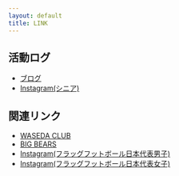 ```yaml
---
layout: default
title: LINK
---
```


活動ログ
----------
* [ブログ](http://flagfootball-waseda.cocolog-nifty.com/)
* <i class="fa-brands fa-instagram"></i> [Instagram(シニア)](https://www.instagram.com/waseda_club_sr_flagfootball/)


関連リンク
----------

* [WASEDA CLUB](https://waseda-club.com/)
* [BIG BEARS](https://www.bigbears.org/)
* <i class="fa-brands fa-instagram"></i> [Instagram(フラッグフットボール日本代表男子)](https://www.instagram.com/japan_flagfootball/)
* <i class="fa-brands fa-instagram"></i> [Instagram(フラッグフットボール日本代表女子)](https://www.instagram.com/flagfootball_japan/)
